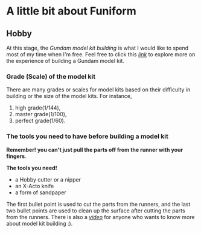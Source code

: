 # A little bit about Funiform

## Hobby
At this stage, the *Gundam model kit building* is what I would like to spend most of my time when I'm free.
Feel free to click this *[link](https://www.youtube.com/watch?v=xfmD1yYqP6k&ab_channel=AdamSavage%E2%80%99sTested)* to explore more on the experience of building a Gundam model kit.

### Grade (Scale) of the model kit
There are many grades or scales for model kits based on their difficulty in building or the size of the model kits. For instance, 
1. high grade(1/144),
2. master grade(1/100),
3. perfect grade(1/60).

### The tools you need to have before building a model kit
**Remember! you can't just pull the parts off from the runner with your fingers**.

**The tools you need!**
* a Hobby cutter or a nipper
* an X-Acto knife
* a form of sandpaper

The first bullet point is used to cut the parts from the runners, and the last two bullet points are used to clean up the surface after cutting the parts from the runners.
There is also a *[video](https://www.youtube.com/watch?v=Idm7mt98enM&ab_channel=YouSeeGundam)* for anyone who wants to know more about model kit building :).
